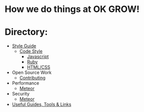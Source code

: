# How we do things at OK GROW!

Directory:
=======

* [Style Guide](https://github.com/okgrow/guides/tree/master/style-guide)
  * [Code Style](https://github.com/okgrow/guides/tree/master/style-guide/code-style)
    * [Javascript](https://github.com/okgrow/guides/tree/master/style-guide/code-style/javascript)
    * [Ruby](https://github.com/okgrow/guides/tree/master/style-guide/code-style/ruby)
    * [HTML/CSS](https://github.com/okgrow/guides/tree/master/style-guide/code-style/html-css)
* Open Source Work
    * [Contributing](https://github.com/okgrow/guides/tree/master/open-source/contributing.md)
* Performance
  * [Meteor](https://github.com/okgrow/guides/tree/master/performance/meteor)
* Security
  * [Meteor](https://github.com/okgrow/guides/tree/master/security/meteor)
* [Useful Guides, Tools & Links](https://github.com/okgrow/guides/tree/master/guides-tools-links)

